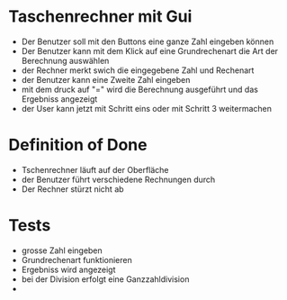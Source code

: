 # Taschenrechner mit Gui

- Der Benutzer soll mit den Buttons eine ganze Zahl eingeben können
- Der Benutzer kann mit dem Klick auf eine Grundrechenart die Art der Berechnung auswählen
- der Rechner merkt swich die eingegebene Zahl und Rechenart
- der Benutzer kann eine Zweite Zahl eingeben
- mit dem druck auf "=" wird die Berechnung ausgeführt und das Ergebniss angezeigt
- der User kann jetzt mit Schritt eins oder mit Schritt 3 weitermachen



# Definition of Done

- Tschenrechner läuft auf der Oberfläche
- der Benutzer führt verschiedene Rechnungen durch
- Der Rechner stürzt nicht ab

# Tests

- grosse Zahl eingeben
- Grundrechenart funktionieren
- Ergebniss wird angezeigt
- bei der Division erfolgt eine Ganzzahldivision
- 
